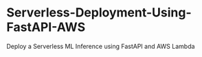 # Serverless-Deployment-Using-FastAPI-AWS
Deploy a Serverless ML Inference using FastAPI and AWS Lambda      
